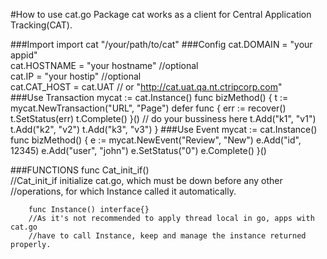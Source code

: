 #How to use cat.go
Package cat works as a client for Central Application Tracking(CAT).

###Import
	import cat "/your/path/to/cat"
###Config
	cat.DOMAIN   = "your appid"  
	cat.HOSTNAME = "your hostname" //optional  
	cat.IP       = "your hostip"   //optional  
	cat.CAT_HOST = cat.UAT         // or "http://cat.uat.qa.nt.ctripcorp.com"  
###Use Transaction
	mycat := cat.Instance()
	func bizMethod() {
		t := mycat.NewTransaction("URL", "Page")
		defer func {
			err := recover()
			t.SetStatus(err)
			t.Complete()
		}()
		// do your bussiness here
		t.Add("k1", "v1")
		t.Add("k2", "v2")
		t.Add("k3", "v3")
	}
###Use Event
	mycat := cat.Instance()
	func bizMethod() {
		e := mycat.NewEvent("Review", "New")
		e.Add("id", 12345)
		e.Add("user", "john")
		e.SetStatus("0")
		e.Complete()
	}()
	
###FUNCTIONS
	func Cat_init_if()  
	//Cat_init_if initialize cat.go, which must be down before any other  
        //operations, for which Instance called it automatically.  
        
        func Instance() interface{}  
        //As it's not recommended to apply thread local in go, apps with cat.go  
        //have to call Instance, keep and manage the instance returned properly.  
